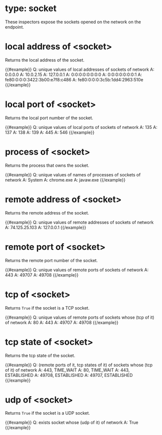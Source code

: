 # type: socket

These inspectors expose the sockets opened on the network on the endpoint.

# local address of &lt;socket&gt;

Returns the local address of the socket.

{{#example}}
Q: unique values of local addresses of sockets of network
A: 0.0.0.0
A: 10.0.2.15
A: 127.0.0.1
A: 0:0:0:0:0:0:0:0
A: 0:0:0:0:0:0:0:1
A: fe80:0:0:0:3422:3b00:e7f8:c486
A: fe80:0:0:0:3c5b:1dd4:2963:510e
{{/example}}

# local port of &lt;socket&gt;

Returns the local port number of the socket.

{{#example}}
Q: unique values of local ports of sockets of network
A: 135
A: 137
A: 138
A: 139
A: 445
A: 546
{{/example}}

# process of &lt;socket&gt;

Returns the process that owns the socket.

{{#example}}
Q: unique values of names of processes of sockets of network
A: System
A: chrome.exe
A: javaw.exe
{{/example}}

# remote address of &lt;socket&gt;

Returns the remote address of the socket.

{{#example}}
Q: unique values of remote addresses of sockets of network
A: 74.125.25.103
A: 127.0.0.1
{{/example}}

# remote port of &lt;socket&gt;

Returns the remote port number of the socket.

{{#example}}
Q: unique values of remote ports of sockets of network
A: 443
A: 49707
A: 49708
{{/example}}

# tcp of &lt;socket&gt;

Returns `True` if the socket is a TCP socket.

{{#example}}
Q: unique values of remote ports of sockets whose (tcp of it) of network
A: 80
A: 443
A: 49707
A: 49708
{{/example}}

# tcp state of &lt;socket&gt;

Returns the tcp state of the socket.

{{#example}}
Q: (remote ports of it, tcp states of it) of sockets whose (tcp of it) of network
A: 443, TIME_WAIT
A: 80, TIME_WAIT
A: 443, ESTABLISHED
A: 49708, ESTABLISHED
A: 49707, ESTABLISHED
{{/example}}

# udp of &lt;socket&gt;

Returns `True` if the socket is a UDP socket.

{{#example}}
Q: exists socket whose (udp of it) of network
A: True
{{/example}}
